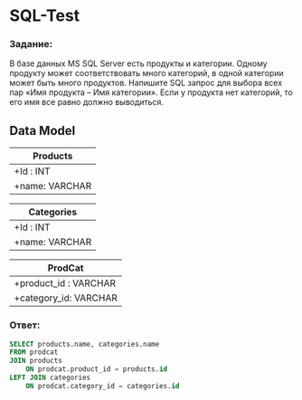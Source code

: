 # SQL-Test
### Задание:
В базе данных MS SQL Server есть продукты и категории. Одному продукту может соответствовать много категорий, в одной категории может быть много продуктов. Напишите SQL запрос для выбора всех пар «Имя продукта – Имя категории». Если у продукта нет категорий, то его имя все равно должно выводиться.

## Data Model
|Products        |
|----------------|
|+Id : INT       |
|+name: VARCHAR  |

|Categories      |
|----------------|
|+Id : INT       |
|+name: VARCHAR  |

|ProdCat               |
|----------------------|
|+product_id : VARCHAR |
|+category_id: VARCHAR |

### Ответ:
```sql
SELECT products.name, categories.name
FROM prodcat
JOIN products
    ON prodcat.product_id = products.id
LEFT JOIN categories
    ON prodcat.category_id = categories.id
```
